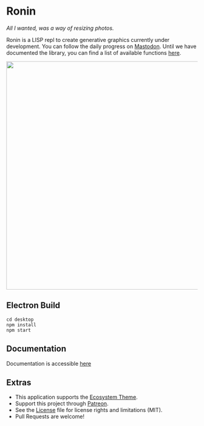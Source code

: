 # Ronin

_All I wanted, was a way of resizing photos._

Ronin is a LISP repl to create generative graphics currently under development. You can follow the daily progress on [Mastodon](https://merveilles.town/@neauoire/). Until we have documented the library, you can find a list of available functions [here](https://github.com/hundredrabbits/Ronin/blob/master/desktop/sources/scripts/library.js).

<img src='https://raw.githubusercontent.com/hundredrabbits/Ronin/master/PREVIEW.jpg' width='600'/>

## Electron Build

```
cd desktop
npm install
npm start
```

## Documentation

Documentation is accessible [here](./documentation.md)

## Extras

- This application supports the [Ecosystem Theme](https://github.com/hundredrabbits/Themes).
- Support this project through [Patreon](https://patreon.com/100).
- See the [License](LICENSE.md) file for license rights and limitations (MIT).
- Pull Requests are welcome!
